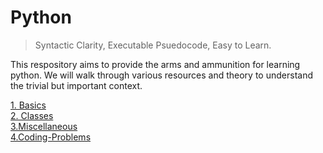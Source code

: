 # Python
> Syntactic Clarity, Executable Psuedocode, Easy to Learn. 

This respository aims to provide the arms and ammunition for learning python. We will walk through various resources and theory to understand the trivial but important context.

[1. Basics](https://github.com/Gitcat711/learn-python/tree/master/Basics)</br>
[2. Classes](https://github.com/Gitcat711/learn-python/tree/master/Classes)</br>
[3.Miscellaneous](https://github.com/Gitcat711/learn-python/tree/master/Misc)</br>
[4.Coding-Problems](https://github.com/Gitcat711/learn-python/tree/master/problems-to-solve)
